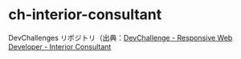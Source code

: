 # ch-interior-consultant
DevChallenges リポジトリ（出典：[DevChallenge - Responsive Web Developer - Interior Consultant](https://devchallenges.io/challenges/Jymh2b2FyebRTUljkNcb)
